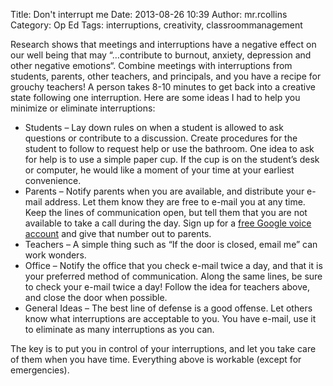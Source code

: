 Title: Don't interrupt me
Date: 2013-08-26 10:39
Author: mr.rcollins
Category: Op Ed
Tags: interruptions, creativity, classroommanagement

Research shows that meetings and interruptions have a negative effect on our well being that may “…contribute to burnout, anxiety, depression and other negative emotions“. Combine meetings with interruptions from students, parents, other teachers, and principals, and you have a recipe for grouchy teachers! A person takes 8-10 minutes to get back into a creative state following one interruption. Here are some ideas I had to help you minimize or eliminate interruptions:

* Students – Lay down rules on when a student is allowed to ask questions or contribute to a discussion. Create procedures for the student to follow to request help or use the bathroom. One idea to ask for help is to use a simple paper cup. If the cup is on the student’s desk or computer, he would like a moment of your time at your earliest convenience.
* Parents – Notify parents when you are available, and distribute your e-mail address. Let them know they are free to e-mail you at any time. Keep the lines of communication open, but tell them that you are not available to take a call during the day. Sign up for a [free Google voice account](http://google.com/voice) and give that number out to parents.
* Teachers – A simple thing such as “If the door is closed, email me” can work wonders.
* Office – Notify the office that you check e-mail twice a day, and that it is your preferred method of communication. Along the same lines, be sure to check your e-mail twice a day!  Follow the idea for teachers above, and close the door when possible.
* General Ideas – The best line of defense is a good offense. Let others know what interruptions are acceptable to you. You have e-mail, use it to eliminate as many interruptions as you can.

The key is to put you in control of your interruptions, and let you take care of them when you have time. Everything above is workable (except for emergencies).
